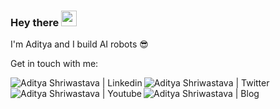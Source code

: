 ### Hey there <img src="https://media.giphy.com/media/hvRJCLFzcasrR4ia7z/giphy.gif" width="25px">

I'm Aditya and I build AI robots :sunglasses:

Get in touch with me:

<a href="https://www.linkedin.com/in/adish-ai/">
  <img align="left" alt="Aditya Shriwastava | Linkedin" src="https://img.shields.io/badge/LinkedIn-0077B5?style=for-the-badge&logo=linkedin&logoColor=white" />
</a>

<a href="https://twitter.com/AdityaS04570638">
  <img align="left" alt="Aditya Shriwastava | Twitter" src="https://img.shields.io/badge/Twitter-1DA1F2?style=for-the-badge&logo=twitter&logoColor=white" />
</a>


<a href="https://www.youtube.com/@adish-ai">
  <img align="left" alt="Aditya Shriwastava | Youtube" src="https://img.shields.io/badge/YouTube-FF0000?style=for-the-badge&logo=youtube&logoColor=white" />
</a>

<a href="https://adityash.in/">
  <img align="left" alt="Aditya Shriwastava | Blog" src="https://img.shields.io/badge/Jekyll-CC0000?style=for-the-badge&logo=Jekyll&logoColor=white" />
</a>
